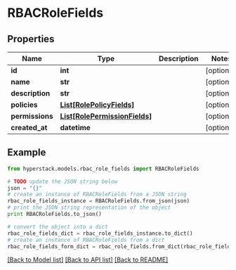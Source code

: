 # RBACRoleFields


## Properties

Name | Type | Description | Notes
------------ | ------------- | ------------- | -------------
**id** | **int** |  | [optional] 
**name** | **str** |  | [optional] 
**description** | **str** |  | [optional] 
**policies** | [**List[RolePolicyFields]**](RolePolicyFields.md) |  | [optional] 
**permissions** | [**List[RolePermissionFields]**](RolePermissionFields.md) |  | [optional] 
**created_at** | **datetime** |  | [optional] 

## Example

```python
from hyperstack.models.rbac_role_fields import RBACRoleFields

# TODO update the JSON string below
json = "{}"
# create an instance of RBACRoleFields from a JSON string
rbac_role_fields_instance = RBACRoleFields.from_json(json)
# print the JSON string representation of the object
print RBACRoleFields.to_json()

# convert the object into a dict
rbac_role_fields_dict = rbac_role_fields_instance.to_dict()
# create an instance of RBACRoleFields from a dict
rbac_role_fields_form_dict = rbac_role_fields.from_dict(rbac_role_fields_dict)
```
[[Back to Model list]](../README.md#documentation-for-models) [[Back to API list]](../README.md#documentation-for-api-endpoints) [[Back to README]](../README.md)



